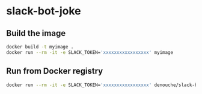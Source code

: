 slack-bot-joke
==============

## Build the image

```bash
docker build -t myimage .
docker run --rm -it -e SLACK_TOKEN='xxxxxxxxxxxxxxxxx' myimage
```


## Run from Docker registry

```bash
docker run --rm -it -e SLACK_TOKEN='xxxxxxxxxxxxxxxxx' denouche/slack-bot:clown
```

